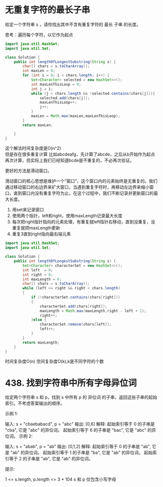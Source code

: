 # 无重复字符的最长子串
给定一个字符串 s ，请你找出其中不含有重复字符的 最长 子串 的长度。

思考：遍历每个字符，以它作为起点

```java
import java.util.HashSet;
import java.util.Set;

class Solution {
    public int lengthOfLongestSubstring(String s) {
        char[] chars = s.toCharArray();
        int maxLen = 0;
        for (int i = 0; i < chars.length; i++) {
            Set<Character> selected = new HashSet<>();
            int maxLenThisLoop = 0;
            int j = i;
            while (j < chars.length && !selected.contains(chars[j])){
                selected.add(chars[j]);
                maxLenThisLoop++;
                j++;
            }
            maxLen = Math.max(maxLen,maxLenThisLoop);
        }
        return maxLen;

    }
}
```
这个解法时间复杂度是O(n^2)  
但是存在很多重复计算
比如abcdeafg，先计算了abcde，之后从b开始作为起点再次计算，但实际上我们已经知道bcde是不重复的，不必再次验证。

更好的方法是滑动窗口。

滑动窗口的核心思想是维护一个“窗口”，这个窗口内的元素始终是无重复的。我们通过移动窗口的右边界来扩大窗口，当遇到重复字符时，再移动左边界来缩小窗口，直到窗口内没有重复字符为止。在这个过程中，我们不断记录并更新窗口的最大长度。

1. 用set来记录窗口
2. 使用两个指针，left和right，使用maxLength记录最大长度
3. 每次把right指针指向的元素处理，有重复就left指针右移动，直到没重复，没重复就把maxLength更新
4. 重复3直到right指向最右端元素

```java
import java.util.HashSet;
import java.util.Set;

class Solution {
    public int lengthOfLongestSubstring(String s) {
        Set<Character> characterSet = new HashSet<>();
        int left  = 0;
        int right = 0;
        int maxLength = 0;
        char[] chars = s.toCharArray();
        while (left <= right && right < chars.length)
        {
            if (!characterSet.contains(chars[right]))
            {
                characterSet.add(chars[right]);
                maxLength = Math.max(maxLength,right - left + 1);
                right++;
            }else {
                characterSet.remove(chars[left]);
                left++;
            }
        }
        return maxLength;
    }
}

```
时间复杂度O(n)
空间复杂度O(k),k是不同字符的个数

# 438. 找到字符串中所有字母异位词
给定两个字符串 s 和 p，找到 s 中所有 p 的 异位词 的子串，返回这些子串的起始索引。不考虑答案输出的顺序。



示例 1:

输入: s = "cbaebabacd", p = "abc"
输出: [0,6]
解释:
起始索引等于 0 的子串是 "cba", 它是 "abc" 的异位词。
起始索引等于 6 的子串是 "bac", 它是 "abc" 的异位词。
示例 2:

输入: s = "abab", p = "ab"
输出: [0,1,2]
解释:
起始索引等于 0 的子串是 "ab", 它是 "ab" 的异位词。
起始索引等于 1 的子串是 "ba", 它是 "ab" 的异位词。
起始索引等于 2 的子串是 "ab", 它是 "ab" 的异位词。


提示:

1 <= s.length, p.length <= 3 * 104
s 和 p 仅包含小写字母

